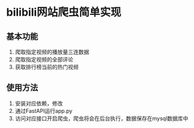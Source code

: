 # bilibili网站爬虫简单实现
## 基本功能
1. 爬取指定视频的播放量三连数据
2. 爬取指定视频的全部评论
3. 获取排行榜当前的热门视频

## 使用方法
1. 安装对应依赖，修改
2. 通过FastAPI运行app.py
3. 访问对应接口开启爬虫，爬虫将会在后台执行，数据保存在mysql数据库中